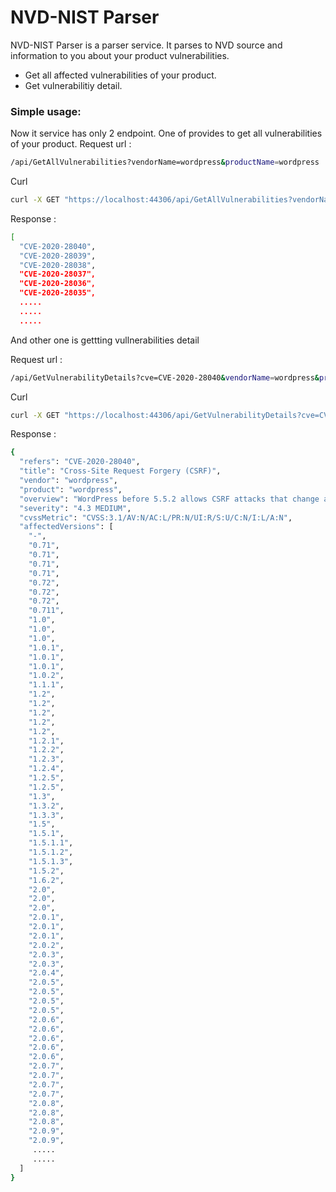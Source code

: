 # NVD-NIST Parser
NVD-NIST Parser is a parser service. It parses to NVD source and information to you about your product vulnerabilities.

  - Get all affected vulnerabilities of your product.
  - Get vulnerabilitiy detail.


### Simple usage:
Now it service has only 2 endpoint. One of provides to get all vulnerabilities of your product.
Request url :
```sh
/api/GetAllVulnerabilities?vendorName=wordpress&productName=wordpress
```

Curl
```sh
curl -X GET "https://localhost:44306/api/GetAllVulnerabilities?vendorName=wordpress&productName=wordpress" -H  "accept: */*"
```
Response :
```sh
[
  "CVE-2020-28040",
  "CVE-2020-28039",
  "CVE-2020-28038",
  "CVE-2020-28037",
  "CVE-2020-28036",
  "CVE-2020-28035",
  .....
  .....
  .....
```
And other one is gettting vullnerabilities detail

Request url :
```sh
/api/GetVulnerabilityDetails?cve=CVE-2020-28040&vendorName=wordpress&productName=wordpress
```

Curl
```sh
curl -X GET "https://localhost:44306/api/GetVulnerabilityDetails?cve=CVE-2020-28040&vendorName=wordpress&productName=wordpress" -H  "accept: */*"
```
Response :
```sh
{
  "refers": "CVE-2020-28040",
  "title": "Cross-Site Request Forgery (CSRF)",
  "vendor": "wordpress",
  "product": "wordpress",
  "overview": "WordPress before 5.5.2 allows CSRF attacks that change a theme&#39;s background image.",
  "severity": "4.3 MEDIUM",
  "cvssMetric": "CVSS:3.1/AV:N/AC:L/PR:N/UI:R/S:U/C:N/I:L/A:N",
  "affectedVersions": [
    "-",
    "0.71",
    "0.71",
    "0.71",
    "0.71",
    "0.72",
    "0.72",
    "0.72",
    "0.711",
    "1.0",
    "1.0",
    "1.0",
    "1.0.1",
    "1.0.1",
    "1.0.1",
    "1.0.2",
    "1.1.1",
    "1.2",
    "1.2",
    "1.2",
    "1.2",
    "1.2",
    "1.2.1",
    "1.2.2",
    "1.2.3",
    "1.2.4",
    "1.2.5",
    "1.2.5",
    "1.3",
    "1.3.2",
    "1.3.3",
    "1.5",
    "1.5.1",
    "1.5.1.1",
    "1.5.1.2",
    "1.5.1.3",
    "1.5.2",
    "1.6.2",
    "2.0",
    "2.0",
    "2.0",
    "2.0.1",
    "2.0.1",
    "2.0.1",
    "2.0.2",
    "2.0.3",
    "2.0.3",
    "2.0.4",
    "2.0.5",
    "2.0.5",
    "2.0.5",
    "2.0.5",
    "2.0.6",
    "2.0.6",
    "2.0.6",
    "2.0.6",
    "2.0.6",
    "2.0.7",
    "2.0.7",
    "2.0.7",
    "2.0.7",
    "2.0.8",
    "2.0.8",
    "2.0.8",
    "2.0.9",
    "2.0.9",
     .....
     .....
  ]
}
```
